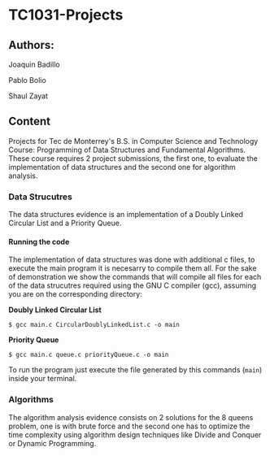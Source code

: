# TC1031-Projects

## Authors:
Joaquin Badillo

Pablo Bolio

Shaul Zayat

## Content
Projects for Tec de Monterrey's B.S. in Computer Science and Technology Course: 
Programming of Data Structures and Fundamental Algorithms. These course requires
2 project submissions, the first one, to evaluate the implementation of data 
structures and the second one for algorithm analysis.

### Data Strucutres
The data structures evidence is an implementation of a Doubly Linked Circular List
and a Priority Queue.

#### Running the code
The implementation of data structures was done with additional c files, to execute the main program it is necesarry to compile them all. For the sake of demonstration we show the commands that will compile all files for each of the data strucutres required using the GNU C compiler (gcc), assuming you are on the corresponding directory:

**Doubly Linked Circular List**
```
$ gcc main.c CircularDoublyLinkedList.c -o main
```

**Priority Queue**
```
$ gcc main.c queue.c priorityQueue.c -o main
```
To run the program just execute the file generated by this commands (`main`) inside your terminal.

### Algorithms
The algorithm analysis evidence consists on 2 solutions for the 8 queens problem,
one is with brute force and the second one has to optimize the time complexity
using algorithm design techniques like Divide and Conquer or Dynamic Programming.
